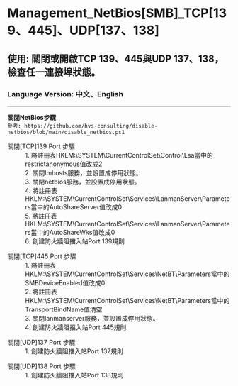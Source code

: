 # Management_NetBios[SMB]_TCP[139、445]、UDP[137、138]

## 使用: 關閉或開啟TCP 139、445與UDP 137、138，檢查任一連接埠狀態。

### Language Version: 中文、English
________________________________________________________________________________________________________________


**關閉NetBios步驟**\
`參考: https://github.com/hvs-consulting/disable-netbios/blob/main/disable_netbios.ps1`


<dl>
	<dt>關閉[TCP]139 Port 步驟</dt>
	<dd>1. 將註冊表HKLM:\SYSTEM\CurrentControlSet\Control\Lsa當中的restrictanonymous值改成2</dd>
	<dd>2. 關閉lmhosts服務，並設置成停用狀態。</dd>
	<dd>3. 關閉netbios服務，並設置成停用狀態。</dd>
	<dd>4. 將註冊表HKLM:\SYSTEM\CurrentControlSet\Services\LanmanServer\Parameters當中的AutoShareServer值改成0</dd>
	<dd>5. 將註冊表HKLM:\SYSTEM\CurrentControlSet\Services\LanmanServer\Parameters當中的AutoShareWks值改成0</dd>
	<dd>6. 創建防火牆阻擋入站Port 139規則</dd>
</dl>

<dl>
	<dt>關閉[TCP]445 Port 步驟</dt>
	<dd>1. 將註冊表HKLM:\SYSTEM\CurrentControlSet\Services\NetBT\Parameters當中的SMBDeviceEnabled值改成0</dd>
	<dd>2. 將註冊表HKLM:\SYSTEM\CurrentControlSet\Services\NetBT\Parameters當中的TransportBindName值清空</dd>
	<dd>3. 關閉lanmanserver服務，並設置成停用狀態。</dd>
	<dd>4. 創建防火牆阻擋入站Port 445規則</dd>
</dl>

<dl>
	<dt>關閉[UDP]137 Port 步驟</dt>
	<dd>1. 創建防火牆阻擋入站Port 137規則</dd>
</dl>

<dl>
	<dt>關閉[UDP]138 Port 步驟</dt>
	<dd>1. 創建防火牆阻擋入站Port 138規則</dd>
</dl>
